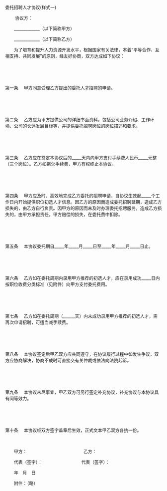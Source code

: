 



委托招聘人才协议(样式一)



 

　　 协议方：

　　_____________（以下简称甲方）

　　_____________（以下简称乙方）　　

　　为了培育和提升人力资源开发水平，根据国家有关法律，本着“平等合作、互相支持、共同发展”的原则，经友好协商，双方达成如下协议：

　　

　　

第一条
　甲方同意受理乙方提出的委托人才招聘的申请。

　　

　　

第二条
　乙方应为甲方提供公司的详细书面资料，包括公司业务介绍、工作环境、公司的长远发展目标等，并提供委托招聘岗位的岗位描述和要求。

　　

　　

第三条
　乙方应在签定本协议后的_____天内向甲方支付手续费人民币_____元整（三个岗位）。乙方如拖欠手续费，甲方有权终止本协议。

　　

　　

第四条
　甲方应及时、高效地完成乙方委托的招聘申请，自协议生效起_____个工作日内开始提供职位初选人才信息。因乙方的原因而造成委托招聘延期，造成乙方损失的，由乙方自行负责。因甲方的原因而未及时办理委托招聘服务，造成乙方损失的，由甲方承担责任。甲方赔偿的损失，在委托费中扣除。

　　

　　

第五条
　本协议委托期自_____年_____月_____日至_____年_____月_____日止。

　　

　　

第六条
　乙方如在委托周期内录用甲方推荐的初选人才，应在录用成功_____日内按职位收费分类标准（见附件）向甲方支付委托费用。

　　

　　

第七条
　乙方如在委托周期（______天）内未成功录用甲方推荐的初选人才，需再次申请招聘，可适当减手续费。

　　

　　

第八条
　本协议签定后甲乙双方应共同遵守，在协议履行过程中如发生争议，双方应协商解决，协商不成时可直接交有关仲裁或依法向法院起诉。

　　

　　

第九条
　本协议未尽事宜，甲乙双方可另行签定补充协议，补充协议与本协议具有同等效力。

　　

　　

第十条
　本协议经双方签字盖章后生效，正式文本甲乙双方各执一份。　　

　　

　　甲方：　　　　　　　　　　　　　乙方：

　　代表（签字）：　　　　　　　　　代表（签字）：

　　年　月　日　　

　　附件：（略）